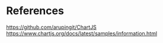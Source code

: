 # References

https://github.com/arupingit/ChartJS
https://www.chartjs.org/docs/latest/samples/information.html
